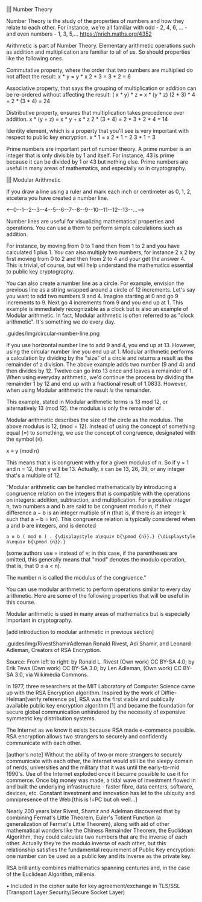 ||| Number Theory

Number Theory is the study of the properties of numbers and how they relate to each other. For instance, we're all familiar with odd - 2, 4, 6, ... - and even numbers - 1, 3, 5,... https://nrich.maths.org/4352 

Arithmetic is part of Number Theory. Elementary arithmetic operations such as addition and multiplication are familiar to all of us. So should properties like the following ones.

Commutative property, where the order that two numbers are multiplied do not affect the result:
  x * y = y * x
  2 * 3 = 3 * 2 = 6

Associative property, that says the grouping of multiplication or addition can be re-ordered without affecting the result:
  ( x * y) * z = x * (y * z)
  (2 * 3) * 4 = 2 * (3 * 4) = 24

Distributive property, ensures that multiplication takes precedence over addition.
  x * (y + z) = x * y + x * z
  2 * (3 + 4) = 2 * 3 + 2 * 4 = 14

Identity element, which is a property that you'll see is very important with respect to public key encryption.
  x * 1 = x
  2 * 1 = 2
  3 * 1 = 3

Prime numbers are important part of number theory. A prime number is an integer that is only divisible by 1 and itself. For instance, 43 is prime because it can be divided by 1 or 43 but nothing else. Prime numbers are useful in many areas of mathematics, and especially so in cryptography.

||| Modular Arithmetic

If you draw a line using a ruler and mark each inch or centimeter as 0, 1, 2, etcetera you have created a number line. 

<--0--1--2--3--4--5--6--7--8--9--10--11--12--13--...-->

Number lines are useful for visualizing mathematical properties and operations. You can use a them to perform simple calculations such as addition.

For instance,  by moving from 0 to 1 and then from 1 to 2 and you have calculated 1 plus 1. You can also multiply two numbers, for instance 2 x 2 by first moving from 0 to 2 and then from 2 to 4 and your get the answer 4. This is trivial, of course, but will help understand the mathematics essential to public key cryptography.

You can also create a number line as a circle. For example, envision the previous line as a string wrapped around a circle of 12 increments. Let's say you want to add two numbers 9 and 4. Imagine starting at 0 and go 9 increments to 9. Next go 4 increments from 9 and you end up at 1. This example is immediately recognizable as a clock but is also an example of Modular arithmetic. In fact, Modular arithmetic is often referred to as "clock arithmetic". It's something we do every day.

.guides/img/circular-number-line.png

If you use horizontal number line to add 9 and 4, you end up at 13. However, using the circular number line you end up at 1. Modular arithmetic performs a calculation by dividing by the "size" of a circle and returns a result as the remainder of a division. The above example adds two number (9 and 4) and then divides by 12. Twelve can go into 13 once and leaves a remainder of 1. When using everyday arithmetic, we'd continue the process by dividing the remainder 1 by 12 and end up with a fractional result of 1.0833. However, when using Modular arithmetic the result _is_ the remainder.

This example, stated in Modular arithmetic terms is 13 mod 12, or alternatively 13 (mod 12). 
the modulus is only the remainder of .




Modular arithmetic describes the size of the circle as the modulus. The above modulus is 12, (mod = 12). Instead of using the concept of something equal (=) to something, we use the concept of congruence, designated with the symbol (≡).

x ≡ y (mod n)

This means that x is congruent with y for a given modulus of n. So if y = 1 and n = 12, then y will be 13. Actually, x can be 13, 26, 39, or any integer that's a multiple of 12.

"Modular arithmetic can be handled mathematically by introducing a congruence relation on the integers that is compatible with the operations on integers: addition, subtraction, and multiplication. For a positive integer n, two numbers a and b are said to be congruent modulo n, if their difference a − b is an integer multiple of n (that is, if there is an integer k such that a − b = kn). This congruence relation is typically considered when a and b are integers, and is denoted

    a ≡ b ( mod n ) . {\displaystyle a\equiv b{\pmod {n}}.} {\displaystyle a\equiv b{\pmod {n}}.}

(some authors use = instead of ≡; in this case, if the parentheses are omitted, this generally means that "mod" denotes the modulo operation, that is, that 0 ≤ a < n).

The number n is called the modulus of the congruence."

You can use modular arithmetic to perform operations similar to every day arithmetic. Here are some of the following properties that will be useful in this course.





Modular arithmetic is used in many areas of mathematics but is especially important in cryptography. 

[add introduction to modular arithmetic in previous section]

.guides/img/RivestShamirAdleman Ronald Rivest, Adi Shamir, and Leonard Adleman, Creators of RSA Encryption.

Source: From left to right: by Ronald L. Rivest (Own work) CC BY-SA 4.0; by Erik Tews (Own work) CC BY-SA 3.0; by Len Adleman, (Own work) CC BY- SA 3.0, via Wikimedia Commons.

In 1977, three researchers at the MIT Laboratory of Computer Science came up with the RSA Encryption algorithm. Inspired by the work of Diffie-Helman[verify reference ps], RSA was the first viable and publically available public key encryption algorithm [1] and became the foundation for secure global communication unhindered by the necessity of expensive symmetric key distribution systems.

The Internet as we know it exists because RSA made e-commerce possible. RSA encryption allows two strangers to securely and confidently communicate with each other.

[author's note] Without the ability of two or more strangers to securely communicate with each other, the Internet would still be the sleepy domain of nerds, universities and the military that it was until the early-to-mid 1990's. Use of the Internet exploded once it became possible to use it for commerce. Once big money was made, a tidal wave of investment flowed in and built the underlying infrastructure - faster fibre, data centers, software, devices, etc. Constant investment and innovation has let to the ubiquity and omnipresence of the Web [this is !=PC but oh well...]

Nearly 200 years later Rivest, Shamir and Adelman discovered that by combining Fermat's Little Theorem, Euler's Totient Function (a generalization of Fermat's Little Theorem), along with aid of other mathematical wonders like the Chiness Remainder Theorem, the Euclidean Algorithm, they could calculate two numbers that are the inverse of each other. Actually they're the modulo inverse of each other, but this relationship satisfies the fundamental requirement of Public Key encryption: one number can be used as a public key and its inverse as the private key.

RSA brilliantly combines mathematics spanning centuries and, in the case of the Euclidean Algorithm, millenia.

• Included in the cipher suite for key agreement/exchange in TLS/SSL (Transport Layer Security/Secure Socket Layer)
